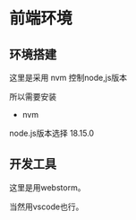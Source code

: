 # 前端环境

## 环境搭建

这里是采用 nvm 控制node,js版本

所以需要安装

* nvm

node.js版本选择 18.15.0

## 开发工具

这里是用webstorm。

当然用vscode也行。

